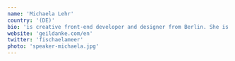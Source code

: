 ```yaml
---
name: 'Michaela Lehr'
country: '(DE)'
bio: 'is creative front-end developer and designer from Berlin. She is specialized in UX and WebVR, and co-founded the web development studio GeilDanke. In her free time she travels round the world, practices yoga and watches way too much Buffy.'
website: 'geildanke.com/en'
twitter: 'fischaelameer'
photo: 'speaker-michaela.jpg'
---
```

